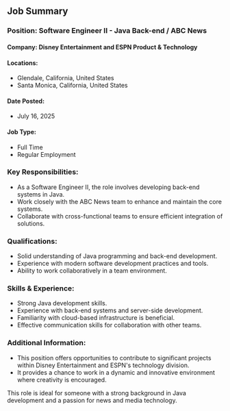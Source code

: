 ## Job Summary

### Position: Software Engineer II - Java Back-end / ABC News

#### Company: Disney Entertainment and ESPN Product & Technology

#### Locations:
- Glendale, California, United States
- Santa Monica, California, United States

#### Date Posted:
- July 16, 2025

#### Job Type:
- Full Time
- Regular Employment

### Key Responsibilities:
- As a Software Engineer II, the role involves developing back-end systems in Java.
- Work closely with the ABC News team to enhance and maintain the core systems.
- Collaborate with cross-functional teams to ensure efficient integration of solutions.

### Qualifications:
- Solid understanding of Java programming and back-end development.
- Experience with modern software development practices and tools.
- Ability to work collaboratively in a team environment.

### Skills & Experience:
- Strong Java development skills.
- Experience with back-end systems and server-side development.
- Familiarity with cloud-based infrastructure is beneficial.
- Effective communication skills for collaboration with other teams.

### Additional Information:
- This position offers opportunities to contribute to significant projects within Disney Entertainment and ESPN's technology division.
- It provides a chance to work in a dynamic and innovative environment where creativity is encouraged.

This role is ideal for someone with a strong background in Java development and a passion for news and media technology.